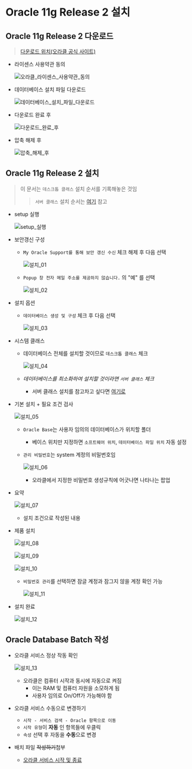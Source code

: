 # Oracle 11g Release 2 설치

## Oracle 11g Release 2 다운로드
> [다운로드 위치(오라클 공식 사이트)](https://www.oracle.com/technetwork/database/enterprise-edition/downloads/index.html)

- 라이센스 사용약관 동의

    ![오라클_라이센스_사용약관_동의](/00_설정파일/setting/ORACLE_INSTALL/images/00-0.JPG)

- 데이터베이스 설치 파일 다운로드

    ![데이터베이스_설치_파일_다운로드](/00_설정파일/setting/ORACLE_INSTALL/images/00-1.JPG)

- 다운로드 완료 후

    ![다운로드_완료_후](/00_설정파일/setting/ORACLE_INSTALL/images/00-2.JPG)

- 압축 해제 후

    ![압축_해제_후](/00_설정파일/setting/ORACLE_INSTALL/images/00-3.JPG)

## Oracle 11g Release 2 설치
> 이 문서는 `데스크톱 클래스` 설치 순서를 기록해놓은 것임
>> `서버 클래스` 설치 순서는 [여기](/00_설정파일/setting/ORACLE_INSTALL/SERVER_CLASS.md) 참고

- setup 실행

    ![setup_실행](/00_설정파일/setting/ORACLE_INSTALL/images/00-4.jpg)

- 보안갱신 구성
  - `My Oracle Support를 통해 보안 갱신 수신` 체크 해제 후 다음 선택

    ![설치_01](/00_설정파일/setting/ORACLE_INSTALL/images/01.jpg)

  - `Popup 창 전자 메일 주소를 제공하지 않습니다.` 의 "예" 를 선택

    ![설치_02](/00_설정파일/setting/ORACLE_INSTALL/images/02.jpg)

- 설치 옵션
  - `데이터베이스 생성 및 구성` 체크 후 다음 선택

    ![설치_03](/00_설정파일/setting/ORACLE_INSTALL/images/03.jpg)

- 시스템 클래스
  - 데이터베이스 전체를 설치할 것이므로 `데스크톱 클래스` 체크

    ![설치_04](/00_설정파일/setting/ORACLE_INSTALL/images/04.jpg)

  - *데이터베이스를 최소화하여 설치할 것이라면 `서버 클래스` 체크*
    - 서버 클래스 설치를 참고차고 싶다면 [여기로](/00_설정파일/setting/ORACLE_INSTALL/SERVER_CLASS.md)

- 기본 설치 + 필요 조건 검사

    ![설치_05](/00_설정파일/setting/ORACLE_INSTALL/images/05.jpg)

  - `Oracle Base`는 사용자 임의의 데이터베이스가 위치할 폴더
    - 베이스 위치만 지정하면 `소프트웨어 위치`, `데이터베이스 파일 위치` 자동 설정
  - `관리 비밀번호`는 system 계정의 비밀번호임

    ![설치_06](/00_설정파일/setting/ORACLE_INSTALL/images/06.jpg)

    - 오라클에서 지정한 비밀번호 생성규칙에 어긋나면 나타나는 팝업

- 요약

    ![설치_07](/00_설정파일/setting/ORACLE_INSTALL/images/07.jpg)

  - 설치 조건으로 작성된 내용

- 제품 설치

    ![설치_08](/00_설정파일/setting/ORACLE_INSTALL/images/08.jpg)

    ![설치_09](/00_설정파일/setting/ORACLE_INSTALL/images/09.jpg)

    ![설치_10](/00_설정파일/setting/ORACLE_INSTALL/10.jpg)

  - `비밀번호 관리`를 선택하면 잠글 계정과 잠그지 않을 계정 확인 가능

    ![설치_11](/00_설정파일/setting/ORACLE_INSTALL/11.jpg)

- 설치 완료

    ![설치_12](/00_설정파일/setting/ORACLE_INSTALL/12.jpg)

## Oracle Database Batch 작성
- 오라클 서비스 정상 작동 확인

    ![설치_13](/00_설정파일/setting/ORACLE_INSTALL/13.jpg)

  - 오라클은 컴퓨터 시작과 동시에 자동으로 켜짐
    - 이는 RAM 및 컴퓨터 자원을 소모하게 됨
    - 사용자 임의로 On/Off가 가능해야 함

- 오라클 서비스 수동으로 변경하기
  - `시작 - 서비스 검색 - Oracle 항목으로 이동`
  - `시작 유형`이 **자동** 인 항목들에 우클릭
  - `속성` 선택 후 자동을 **수동**으로 변경

- 배치 파일 ~~작성하기~~첨부
  - [오라클 서비스 시작 및 종료](00_설정파일/setting/ORACLE_INSTALL/batch/)